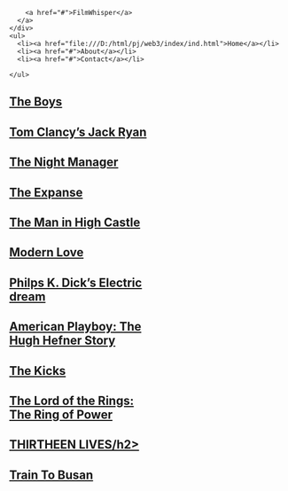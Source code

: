 
<link rel="stylesheet" href="amezon.css">

<div class="container bg">
  <div class="navBar">
    <div class="logo">
      
        <a href="#">FilmWhisper</a>
      </a>
    </div>
    <ul>
      <li><a href="file:///D:/html/pj/web3/index/ind.html">Home</a></li>
      <li><a href="#">About</a></li>
      <li><a href="#">Contact</a></li>

    </ul>
  </div>

  <div class="content">
  <div class="card" style="width: 50%;">
    <a href="https://www.primevideo.com/detail/0KRGHGZCHKS920ZQGY5LBRF7MA/ref=atv_sr_fle_c_Tn74RA_1_1_1" target="_blank">
      <div class="box1">
        <h2>The Boys</h2>
      </div>
    </a>
    <a href="https://www.primevideo.com/detail/0LICP9T44G7F1H5YO7ES0MVU8M/ref=atv_sr_fle_c_Tn74RA_1_1_1" target="_blank">
      <div class="box2">
        <h2>Tom Clancy’s Jack Ryan</h2>
      </div>
    </a>
    <a href="https://www.primevideo.com/detail/0MRUIDS4CJ4WX0FJNZYZ3DUBOA/ref=atv_sr_fle_c_Tn74RA_1_1_1" target="_blank">
      <div class="box3">
        <h2>The Night Manager</h2>
      </div>
    </a>
    <a href="https://www.primevideo.com/detail/0MW6F85MD8486AE43GONNOR5F1/ref=atv_sr_fle_c_Tn74RA_1_1_1" target="_blank">
      <div class="box4">
        <h2>The Expanse</h2>
      </div>
    </a>
    <a href="https://www.primevideo.com/detail/0T1R1MXA75ZCR0C3247CHPIS3X/ref=atv_sr_fle_c_Tn74RA_1_1_1" target="_blank">
        <div class="box5">
          <h2>The Man in High Castle</h2>
        </div>
      </a>
      <a href="https://www.primevideo.com/detail/0KVQAAI5LR5DXQUXVFX8UZPCO4/ref=atv_sr_fle_c_Tn74RA_3_1_3" target="_blank">
        <div class="box6">
          <h2>Modern Love</h2>
        </div>
      </a>

  </div>


  <div class="card" style="width: 50%;">
    <a href="https://www.primevideo.com/detail/0TEKZVLTXDF4H8MD5N9RUHGO9H/ref=atv_sr_fle_c_Tn74RA_1_1_1" target="_blank">
      <div class="box7">
        <h2>Philps K. Dick’s Electric dream</h2>
      </div>
    </a>
    <a href="https://www.primevideo.com/detail/0QFZYR6QVLC13XB282Z3ZDRVIN/ref=atv_sr_fle_c_Tn74RA_1_1_1" target="_blank">
      <div class="box8">
        <h2>American Playboy: The Hugh Hefner Story</h2>
      </div>
    </a>
    <a href="https://www.primevideo.com/detail/0HOJUWGTNT8D1ZMFZNKABE2M7O/ref=atv_sr_fle_c_Tn74RA_1_1_1" target="_blank">
      <div class="box9">
        <h2>The Kicks</h2>
      </div>
    </a>
    <a href="https://www.primevideo.com/detail/0TUVXIO58IUNEPNBF8363Z7YGL/ref=atv_sr_fle_c_Tn74RA_1_1_1" target="_blank">
      <div class="box10">
        <h2>The Lord of the Rings: The Ring of Power</h2>
      </div>
    </a>
    <a href="https://www.primevideo.com/detail/0FLVVV8UF4GMH5W5D877CAQYYV/ref=atv_sr_fle_c_srfea62b_1_1_1" target="_blank">
        <div class="box11">
          <h2> THIRTHEEN LIVES/h2>
        </div>
      </a>
      <a href="https://www.primevideo.com/detail/0RLR1D2GLIU1VWMXXABJTQCRTN/ref=atv_sr_fle_c_srfea62b_1_1_1" target="_blank">
        <div class="box12">
          <h2> Train To Busan</h2>
        </div>
      </a>

  </div>
    
    
  </div>

</div>
